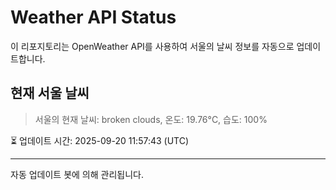 
# Weather API Status

이 리포지토리는 OpenWeather API를 사용하여 서울의 날씨 정보를 자동으로 업데이트합니다.

## 현재 서울 날씨
> 서울의 현재 날씨: broken clouds, 온도: 19.76°C, 습도: 100%

⏳ 업데이트 시간: 2025-09-20 11:57:43 (UTC)

---
자동 업데이트 봇에 의해 관리됩니다.
